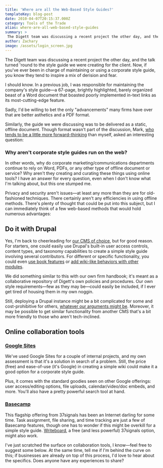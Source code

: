 ```yaml
---
title: 'Where are all the Web-Based Style Guides?'
templateKey: blog-post
date: 2010-04-07T20:15:37.000Z
category: Tools of the Trade
alias: where-are-all-web-based-style-guides
summary: > 
 The Digett team was discussing a recent project the other day, and the talk turned 'round to the style guide we were creating for the client. Now, if you've ever been in charge of maintaining or using a corporate style guide, you know they tend to inspire a mix of derision and fear. I should know. In a previous job, I was responsible for maintaining the company's style guide—a 67-page, brightly highlighted, barely organized beast of a Word document that boasted poorly implemented in-text links as its most-cutting-edge feature.
author: Zachary
image: /assets/login_screen.jpg
---
```


The Digett team was discussing a recent project the other day, and the talk turned 'round to the style guide we were creating for the client. Now, if you've ever been in charge of maintaining or using a corporate style guide, you know they tend to inspire a mix of derision and fear.

I should know. In a previous job, I was responsible for maintaining the company's style guide—a 67-page, brightly highlighted, barely organized beast of a Word document that boasted poorly implemented in-text links as its most-cutting-edge feature.

Sadly, I'd be willing to bet the only "advancements" many firms have over that are better asthetics and a PDF format.

Similarly, the guide we were discussing was to be delivered as a static, offline document. Though format wasn't part of the discussion, Mark, [who tends to be a little more forward-thinking](/2010/02/25/real-barrier-change) than myself, asked an interesting question:

### Why aren't corporate style guides run on the web?

In other words, why do corporate marketing/communications departments continue to rely on Word, PDFs, or any other type of offline document or service? Why aren't they creating and curating these things using online tools? I have an answer for every question, even when I don't know what I'm talking about, but this one stumped me.

Privacy and security aren't issues—at least any more than they are for old-fashioned techniques. There certainly aren't any efficiencies in using offline methods. There's plenty of thought that could be put into this subject, but I can immediately think of a few web-based methods that would hold numerous advantages:

Do it with Drupal
-----------------

Yes, I'm back to cheerleading for [our CMS of choice](/2010/03/29/choosing-right-tool-job), but for good reason. For starters, one could easily use Drupal's built-in user access controls, content types, and taxonomy capabilities to create a simple style guide involving several contributors. For different or specific functionality, you could even [use book features](http://drupal.org/node/284) or [add wiki-like behaviors with other modules](http://civicactions.com/blog/modules_for_building_drupal_wikis).

We did something similar to this with our own firm handbook; it's meant as a collaborative repository of Digett's own policies and procedures. Our own style requirements—few as they may be—could easily be included, if I ever get tired of housing them in my own noggin.

Still, deploying a Drupal instance might be a bit complicated for some and cost-prohibitive for others, [whatever our arguments might be](/2009/01/22/drupal-selling-points). Moreover, it may be possible to get similar functionality from another CMS that's a bit more friendly to those who aren't tech-inclined.

Online collaboration tools
--------------------------

### [Google Sites](http://sites.google.com)

We've used Google Sites for a couple of internal projects, and my own assessment is that it's a solution in search of a problem. Still, the price (free) and ease-of-use (it's Google) in creating a simple wiki could make it a good option for a corporate style guide.

Plus, it comes with the standard goodies seen on other Google offerings: user access/editing options, file uploads, calendar/video/doc embeds, and more. You'll also have a pretty powerful search tool at hand.

### [Basecamp](http://basecamphq.com/)

This flagship offering from 37signals has been an Internet darling for some time. Task assignment, file sharing, and time tracking are just a few of Basecamp features, though one has to wonder if this might be overkill for a simple style guide. [Writeboard](http://writeboard.com/ "Writeboard"), a free (and less powerful) 37signals option, might also work.

I've just scratched the surface on collaboration tools, I know—feel free to suggest some below. At the same time, tell me if I'm behind the curve on this; if businesses are already on top of this process, I'd love to hear about the specifics. Does anyone have any experiences to share?